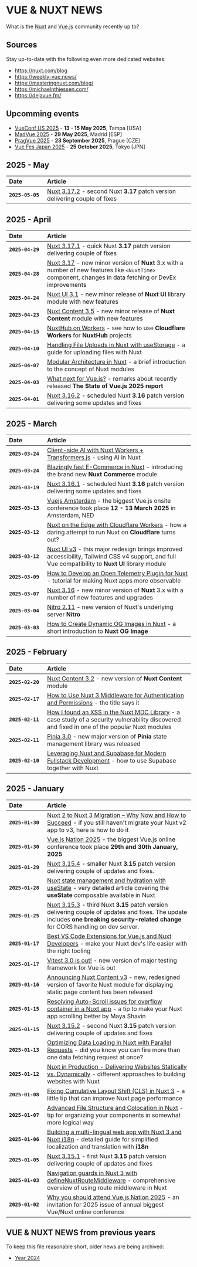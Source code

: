 # VUE & NUXT NEWS
What is the [Nuxt](https://nuxt.com/) and [Vue.js](https://vuejs.org/) community recently up to?

## Sources
Stay up-to-date with the following even more dedicated websites:
- https://nuxt.com/blog
- https://weekly-vue.news/
- https://masteringnuxt.com/blog/
- https://michaelnthiessen.com/
- https://dejavue.fm/

## Upcomming events
- [VueConf US 2025](https://vueconf.us/) - **13 - 15 May 2025**, Tampa [USA]
- [MadVue 2025](https://madvue.es/) - **29 May 2025**, Madrid [ESP]
- [PragVue 2025](https://pragvue.com/) - **23 September 2025**, Prague [CZE]
- [Vue Fes Japan 2025](https://vuefes.jp/2025/en) - **25 October 2025**, Tokyo [JPN]

## 2025 - May

| Date&nbsp;&nbsp;&nbsp;&nbsp;&nbsp;&nbsp;&nbsp;&nbsp;&nbsp;&nbsp;&nbsp;&nbsp; | Article |
| --- | :--  |
| **`2025-05-05`** | [Nuxt 3.17.2](https://github.com/nuxt/nuxt/releases/tag/v3.17.2) - second Nuxt **3.17** patch version delivering couple of fixes |

## 2025 - April

| Date&nbsp;&nbsp;&nbsp;&nbsp;&nbsp;&nbsp;&nbsp;&nbsp;&nbsp;&nbsp;&nbsp;&nbsp; | Article |
| --- | :--  |
| **`2025-04-29`** | [Nuxt 3.17.1](https://github.com/nuxt/nuxt/releases/tag/v3.17.1) - quick Nuxt **3.17** patch version delivering couple of fixes |
| **`2025-04-28`** | [Nuxt 3.17](https://nuxt.com/blog/v3-17) - new minor version of **Nuxt** 3.x with a number of new features like `<NuxtTime>` component, changes in data fetching or DevEx improvements |
| **`2025-04-24`** | [Nuxt UI 3.1](https://github.com/nuxt/ui/releases/tag/v3.1.0) - new minor release of **Nuxt UI** library module with new features |
| **`2025-04-23`** | [Nuxt Content 3.5](https://github.com/nuxt/content/releases/tag/v3.5.0) - new minor release of **Nuxt Content** module with new features |
| **`2025-04-15`** | [NuxtHub on Workers](https://hub.nuxt.com/changelog/workers) - see how to use **Cloudflare Workers** for **NuxtHub** projects |
| **`2025-04-10`** | [Handling File Uploads in Nuxt with useStorage](https://vueschool.io/articles/vuejs-tutorials/handling-file-uploads-in-nuxt-with-usestorage/) - a guide for uploading files with Nuxt |
| **`2025-04-07`** | [Modular Architecture in Nuxt](https://dev.to/jacobandrewsky/modular-architecture-in-nuxt-4jh9) - a brief introduction to the concept of Nuxt modules |
| **`2025-04-03`** | [What next for Vue.js?](https://devclass.com/2025/04/03/what-next-for-vue-js-official-report-promises-fewer-painful-upgrades-and-describes-challenges-with-forthcoming-vapor-mode/) - remarks about recently released **The State of Vue.js 2025 report** |
| **`2025-04-01`** | [Nuxt 3.16.2](https://github.com/nuxt/nuxt/releases/tag/v3.16.2) - scheduled Nuxt **3.16** patch version delivering some updates and fixes |

## 2025 - March

| Date&nbsp;&nbsp;&nbsp;&nbsp;&nbsp;&nbsp;&nbsp;&nbsp;&nbsp;&nbsp;&nbsp;&nbsp; | Article |
| --- | :--  |
| **`2025-03-24`** | [Client-side AI with Nuxt Workers + Transformers.js](https://www.codybontecou.com/client-side-ai-with-nuxt-works-and-transformersjs) - using AI in Nuxt |
| **`2025-03-24`** | [Blazingly fast E-Commerce in Nuxt](https://dev.to/jacobandrewsky/blazingly-fast-e-commerce-in-nuxt-2gaa) - introducing the brand new **Nuxt Commerce** module |
| **`2025-03-19`** | [Nuxt 3.16.1](https://github.com/nuxt/nuxt/releases/tag/v3.16.1) - scheduled Nuxt **3.16** patch version delivering some updates and fixes |
| **`2025-03-13`** | [Vuejs Amsterdam](https://vuejs.amsterdam/) - the biggest Vue.js onsite conference took place **12 - 13 March 2025** in Amsterdam, NED |
| **`2025-03-12`** | [Nuxt on the Edge with Cloudflare Workers](https://ymo.dev/blog/nuxt-on-edge-cloudflare-workers) - how a daring attempt to run Nuxt on **Cloudflare** turns out?  |
| **`2025-03-12`** | [Nuxt UI v3](https://nuxt.com/blog/nuxt-ui-v3) - this major redesign brings improved accessibility, Tailwind CSS v4 support, and full Vue compatibility to **Nuxt UI** library module |
| **`2025-03-09`** | [How to Develop an Open Telemetry Plugin for Nuxt](https://techwatching.dev/posts/nuxt-otel) - tutorial for making Nuxt apps more observable |
| **`2025-03-07`** | [Nuxt 3.16](https://nuxt.com/blog/v3-16) - new minor version of **Nuxt** 3.x with a number of new features and upgrades |
| **`2025-03-04`** | [Nitro 2.11](https://github.com/nitrojs/nitro/releases/tag/v2.11.0) - new version of Nuxt's underlying server **Nitro** |
| **`2025-03-03`** | [How to Create Dynamic OG Images in Nuxt](https://dev.to/jacobandrewsky/how-to-create-dynamic-og-images-in-nuxt-1ehf) - a short introduction to **Nuxt OG Image** |

## 2025 - February

| Date&nbsp;&nbsp;&nbsp;&nbsp;&nbsp;&nbsp;&nbsp;&nbsp;&nbsp;&nbsp;&nbsp;&nbsp; | Article |
| --- | :--  |
| **`2025-02-20`** | [Nuxt Content 3.2](https://github.com/nuxt/content/releases/tag/v3.2.0) - new version of **Nuxt Content** module |
| **`2025-02-17`** | [How to Use Nuxt 3 Middleware for Authentication and Permissions](https://dev.to/jacobandrewsky/how-to-use-nuxt-3-middleware-for-authentication-and-permissions-5d9b) - the title says it |
| **`2025-02-11`** | [How I found an XSS in the Nuxt MDC Library](https://www.nodejs-security.com/blog/nuxt-mdc-xss-vulnerability) - a case study of a security vulnerability discovered and fixed in one of the popular Nuxt modules |
| **`2025-02-11`** | [Pinia 3.0](https://github.com/vuejs/pinia/releases/tag/v3.0.0) - new major version of **Pinia** state management library was released |
| **`2025-02-10`** | [Leveraging Nuxt and Supabase for Modern Fullstack Development](https://dev.to/jacobandrewsky/leveraging-nuxt-and-supabase-for-modern-fullstack-development-2mbh) - how to use Supabase together with Nuxt |

## 2025 - January

| Date&nbsp;&nbsp;&nbsp;&nbsp;&nbsp;&nbsp;&nbsp;&nbsp;&nbsp;&nbsp;&nbsp;&nbsp; | Article |
| --- | :--  |
| **`2025-01-30`** | [Nuxt 2 to Nuxt 3 Migration – Why Now and How to Succeed](https://coditive.com/blog/nuxt-2-to-nuxt-3-migration-why-now-and-how-to-succeed/) - if you still haven't migrate your Nuxt v2 app to v3, here is how to do it |
| **`2025-01-30`** | [Vue.js Nation 2025](https://vuejsnation.com/2025) - the biggest Vue.js online conference took place **29th and 30th January, 2025** |
| **`2025-01-29`** | [Nuxt 3.15.4](https://github.com/nuxt/nuxt/releases/tag/v3.15.4) - smaller Nuxt **3.15** patch version delivering couple of updates and fixes. |
| **`2025-01-28`** | [Nuxt state management and hydration with useState](https://dev.to/logrocket/nuxt-state-management-and-hydration-with-usestate-23lf) - very detailed article covering the **useState** composable available in Nuxt |
| **`2025-01-25`** | [Nuxt 3.15.3](https://github.com/nuxt/nuxt/releases/tag/v3.15.3) - third Nuxt **3.15** patch version delivering couple of updates and fixes. The update includes **one breaking security-related change** for CORS handling on dev server. |
| **`2025-01-17`** | [Best VS Code Extensions for Vue.js and Nuxt Developers](https://vueschool.io/articles/vuejs-tutorials/best-vs-code-extensions-for-vue-js-and-nuxt-developers/) - make your Nuxt dev's life easier with the right tooling |
| **`2025-01-17`** | [Vitest 3.0 is out!](https://vitest.dev/blog/vitest-3) - new version of major testing framework for Vue is out |
| **`2025-01-16`** | [Announcing Nuxt Content v3](https://content.nuxt.com/blog/v3) - new, redesigned version of favorite Nuxt module for displaying static page content has been released |
| **`2025-01-15`** | [Resolving Auto-Scroll issues for overflow container in a Nuxt app](https://dev.to/mayashavin/resolving-auto-scroll-issues-for-overflow-container-in-a-nuxt-app-ikn) - a tip to make your Nuxt app scrolling better by Maya Shavin |
| **`2025-01-15`** | [Nuxt 3.15.2](https://github.com/nuxt/nuxt/releases/tag/v3.15.1) - second Nuxt **3.15** patch version delivering couple of updates and fixes |
| **`2025-01-13`** | [Optimizing Data Loading in Nuxt with Parallel Requests](https://vueschool.io/articles/vuejs-tutorials/optimizing-data-loading-in-nuxt-with-parallel-requests/) - did you know you can fire more than one data fetching request at once? |
| **`2025-01-12`** | [Nuxt in Production - Delivering Websites Statically vs. Dynamically](https://www.blueshoe.io/blog/nuxt-generate-vs-server/) - different approaches to building websites with Nuxt |
| **`2025-01-08`** | [Fixing Cumulative Layout Shift (CLS) in Nuxt 3](https://kylev.dev/blog/fixing-cumulative-layout-shift-nuxt-3/) - a little tip that can improve Nuxt page performance |
| **`2025-01-07`** | [Advanced File Structure and Colocation in Nuxt](https://geistjs.com/blog/advanced-file-structure-and-colocation-in-nuxt) - tip for organizing your components in somewhat more logical way |
| **`2025-01-06`** | [Building a multi-lingual web app with Nuxt 3 and Nuxt i18n](https://dev.to/logrocket/building-a-multi-lingual-web-app-with-nuxt-3-and-nuxt-i18n-7f2) - detailed guide for simplified localization and translation with **i18n** |
| **`2025-01-05`** | [Nuxt 3.15.1](https://github.com/nuxt/nuxt/releases/tag/v3.15.1) - first Nuxt **3.15** patch version delivering couple of updates and fixes |
| **`2025-01-03`** | [Navigation guards in Nuxt 3 with defineNuxtRouteMiddleware](https://dev.to/logrocket/navigation-guards-in-nuxt-3-with-definenuxtroutemiddleware-56h3) - comprehensive overview of using route middleware in Nuxt |
| **`2025-01-02`** | [Why you should attend Vue.js Nation 2025](https://vueschool.io/articles/news/why-you-should-attend-vue-js-nation-2025/) - an invitation for 2025 issue of annual biggest Vue/Nuxt online conference |


## VUE & NUXT NEWS from previous years
To keep this file reasonable short, older news are being archived:
- [Year 2024](https://github.com/AloisSeckar/demos-nuxt/blob/main/NuxtNews2024.md)
